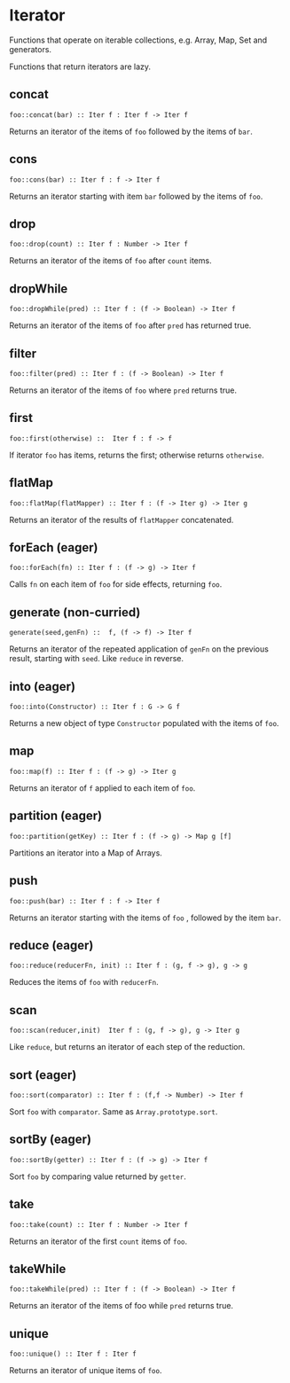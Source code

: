 # Iterator

Functions that operate on iterable collections, e.g. Array, Map, Set and generators. 

Functions that return iterators are lazy.
## concat
`foo::concat(bar) :: Iter f : Iter f -> Iter f`

Returns an iterator of the items of `foo` followed by the items of `bar`.

## cons 
`foo::cons(bar) :: Iter f : f -> Iter f`

Returns an iterator starting with item `bar` followed by the items of `foo`.

## drop
`foo::drop(count) :: Iter f : Number -> Iter f`

Returns an iterator of the items of `foo` after `count` items.

## dropWhile
`foo::dropWhile(pred) :: Iter f : (f -> Boolean) -> Iter f`

Returns an iterator of the items of `foo` after `pred` has returned true.

## filter
`foo::filter(pred) :: Iter f : (f -> Boolean) -> Iter f `

Returns an iterator of the items of `foo` where `pred` returns true.

## first
`foo::first(otherwise) ::  Iter f : f -> f `

If iterator `foo` has items, returns the first; otherwise returns `otherwise`.

## flatMap
`foo::flatMap(flatMapper) :: Iter f : (f -> Iter g) -> Iter g`

Returns an iterator of the results of `flatMapper` concatenated. 

## forEach (eager)
`foo::forEach(fn) :: Iter f : (f -> g) -> Iter f`

Calls `fn` on each item of `foo` for side effects, returning `foo`.

## generate (non-curried)
`generate(seed,genFn) ::  f, (f -> f) -> Iter f`

Returns an iterator of the repeated application of `genFn` on the previous result, starting with `seed`. Like `reduce` in reverse.

## into (eager)
`foo::into(Constructor) :: Iter f : G -> G f`

Returns a new object of type `Constructor` populated with the items of `foo`.

## map 
`foo::map(f) :: Iter f : (f -> g) -> Iter g`

Returns an iterator of `f` applied to each item of `foo`.

## partition (eager)
`foo::partition(getKey) :: Iter f : (f -> g) -> Map g [f]`

Partitions an iterator into a Map of Arrays.

## push
`foo::push(bar) :: Iter f : f -> Iter f`

Returns an iterator starting with the items of `foo` , followed by the item `bar`.

## reduce (eager)
`foo::reduce(reducerFn, init) :: Iter f : (g, f -> g), g -> g`

Reduces the items of `foo` with `reducerFn`.

## scan
`foo::scan(reducer,init)  Iter f : (g, f -> g), g -> Iter g`

Like `reduce`, but returns an iterator of each step of the reduction.

## sort (eager)
`foo::sort(comparator) :: Iter f : (f,f -> Number) -> Iter f`

Sort `foo` with `comparator`.  Same as `Array.prototype.sort`.

## sortBy (eager)
`foo::sortBy(getter) :: Iter f : (f -> g) -> Iter f`

Sort `foo` by comparing value returned by `getter`.

## take
`foo::take(count) :: Iter f : Number -> Iter f`

Returns an iterator of the first `count` items of `foo`.

## takeWhile
`foo::takeWhile(pred) :: Iter f : (f -> Boolean) -> Iter f`

Returns an iterator of the items of foo while `pred` returns true. 

## unique
`foo::unique() :: Iter f : Iter f`

Returns an iterator of unique items of `foo`.
